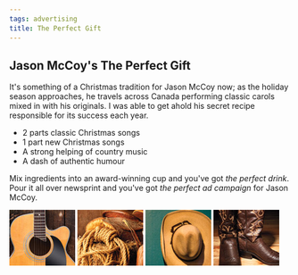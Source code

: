 ```yaml
---
tags: advertising
title: The Perfect Gift
---
```


<article>
<h1>Jason McCoy's The Perfect Gift</h1>
<section>
<p>It's something of a Christmas tradition for Jason McCoy now; as the holiday season approaches, he travels across Canada performing classic carols mixed in with his originals. I was able to get ahold his secret recipe responsible for its success each year.</p>
<ul>
<li>2 parts classic Christmas songs</li>
<li>1 part new Christmas songs</li>
<li>A strong helping of country music</li>
<li>A dash of authentic humour</li></ul>
<p>Mix ingredients into an award-winning cup and you've got <em>the perfect drink</em>. Pour it all over newsprint and you've got <em>the perfect ad campaign</em> for Jason McCoy.</p>
</section>
<aside><div class="left">
<a href="images/JasonMcCoy1.jpg" class="luminous" title="Jason McCoy's The Perfect Gift Advertisement" rel="Jason McCoy"><img src="images/JasonMcCoy1-thumb.jpg" width="118" height="100"></a>
<a href="images/JasonMcCoy2.jpg" class="luminous" title="Jason McCoy's The Perfect Gift Advertisement" rel="Jason McCoy"><img src="images/JasonMcCoy2-thumb.jpg" width="118" height="100"></a>
<a href="images/JasonMcCoy3.jpg" class="luminous" title="Jason McCoy's The Perfect Gift Advertisement" rel="Jason McCoy"><img src="images/JasonMcCoy3-thumb.jpg" width="118" height="100"></a>
<a href="images/JasonMcCoy4.jpg" class="luminous" title="Jason McCoy's The Perfect Gift Advertisement" rel="Jason McCoy"><img src="images/JasonMcCoy4-thumb.jpg" width="118" height="100"></a>
</div></aside>
</article>
<div class="clear"></div>
